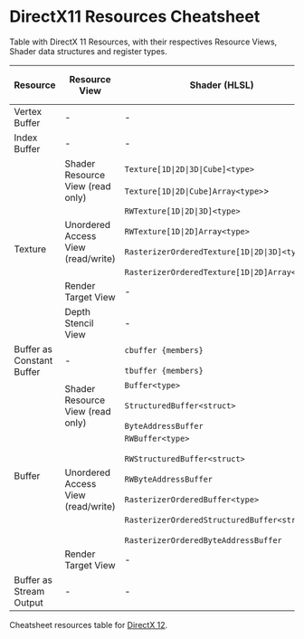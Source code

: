 # DirectX11 Resources Cheatsheet

Table with DirectX 11 Resources, with their respectives Resource Views, Shader data structures and register types.

<!--
<table>
    <thead>
        <tr>
            <th>Layer 1</th>
            <th>Layer 2</th>
            <th>Layer 3</th>
        </tr>
    </thead>
    <tbody>
        <tr>
            <td rowspan=4>L1 Name</td>
            <td rowspan=2>L2 Name A</td>
            <td>L3 Name A</td>
        </tr>
        <tr>
            <td>L3 Name B</td>
        </tr>
        <tr>
            <td rowspan=2>L2 Name B</td>
            <td>L3 Name C</td>
        </tr>
        <tr>
            <td>L3 Name D</td>
        </tr>
    </tbody>
</table>
-->

<table>
    <thead>
        <tr>
            <th>Resource</th>
            <th>Resource View</th>
            <th>Shader (HLSL)</th>
            <th>Shader Register Type</th>
        </tr>
    </thead>
    <tbody>
        <!-- VERTEX BUFFER -->
        <tr>
            <td>Vertex Buffer</td>
            <td>-</td>
            <td>-</td>
            <td> </td>
        </tr>
        <!-- INDEX BUFFER -->
        <tr>
            <td>Index Buffer</td>
            <td>-</td>
            <td>-</td>
            <td> </td>
        </tr>
        <!-- TEXTURE -->
        <tr>
            <td rowspan=4>Texture</td>
            <td>Shader Resource View (read only)</td>
            <td><code>Texture[1D|2D|3D|Cube]&lt;type&gt;</code> <br><br> <code>Texture[1D|2D|Cube]Array&lt;type&gt;</code>></td>
            <td><code>t</code></td>
        </tr>
        <tr>
            <td>Unordered Access View (read/write)</td>
            <td><code>RWTexture[1D|2D|3D]&lt;type&gt;</code> <br><br> <code>RWTexture[1D|2D]Array&lt;type&gt;</code> <br><br> <code>RasterizerOrderedTexture[1D|2D|3D]&lt;type&gt</code> <br><br> <code>RasterizerOrderedTexture[1D|2D]Array&lt;type&gt</code></td>
            <td><code>u</code></td>
        </tr>
        <tr>
            <td>Render Target View</td>
            <td>-<type></td>
            <td> </td>
        </tr>
        <tr>
            <td>Depth Stencil View</td>
            <td>-<type></td>
            <td> </td>
        </tr>
        <!-- BUFFER AS CONSTANT BUFFER -->
        <tr>
            <td>Buffer as Constant Buffer</td>
            <td>-</td>
            <td><code>cbuffer {members}</code> <br><br> <code>tbuffer {members}</code></td>
            <td><code>b</code></td>
        </tr>
        <!-- BUFFER -->
        <tr>
            <td rowspan=3>Buffer</td>
            <td>Shader Resource View (read only)</td>
            <td><code>Buffer&lt;type&gt;</code> <br><br> <code>StructuredBuffer&lt;struct&gt;</code> <br><br> <code>ByteAddressBuffer</code></td>
            <td><code>t</code></td>
        </tr>
        <tr>
            <td>Unordered Access View (read/write)</td>
            <td><code>RWBuffer&lt;type&gt;</code> <br><br> <code>RWStructuredBuffer&lt;struct&gt;</code> <br><br> <code>RWByteAddressBuffer</code> <br><br> <code>RasterizerOrderedBuffer&lt;type&gt;</code> <br><br> <code>RasterizerOrderedStructuredBuffer&lt;struct&gt;</code> <br><br> <code>RasterizerOrderedByteAddressBuffer</code></td>
            <td><code>u</code></td>
        </tr>
        <tr>
            <td>Render Target View</td>
            <td>-<type></td>
            <td> </td>
        </tr>
        <!-- BUFFER AS STREAM OUTPUT -->
        <tr>
            <td>Buffer as Stream Output</td>
            <td>-</td>
            <td>-</td>
            <td> </td>
        </tr>
    </tbody>
</table>

Cheatsheet resources table for [DirectX 12](https://github.com/AaronRuizMoraUK/DirectX12-Resources-Cheatsheet/blob/main/README.md).
